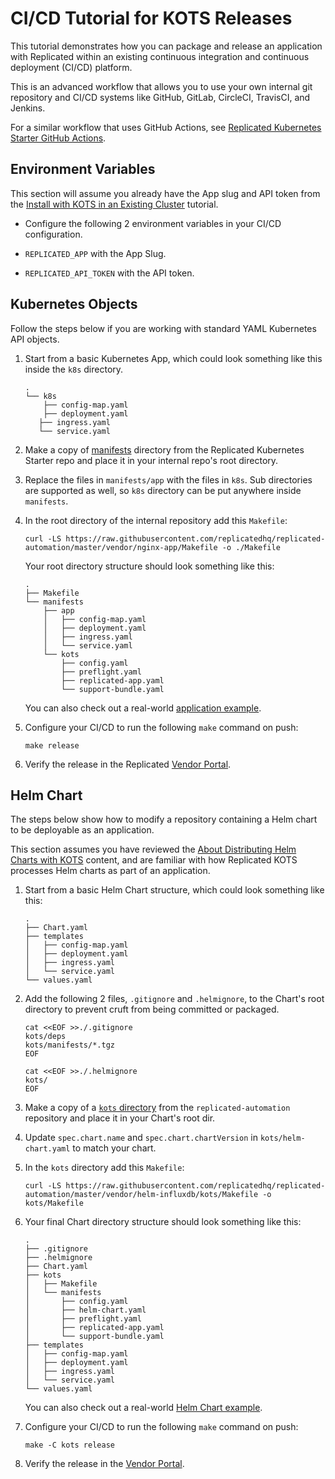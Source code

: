 # CI/CD Tutorial for KOTS Releases

This tutorial demonstrates how you can package and release an application with Replicated within an existing continuous integration and continuous deployment (CI/CD) platform.

This is an advanced workflow that allows you to use your own internal git repository and CI/CD systems like GitHub, GitLab, CircleCI, TravisCI, and Jenkins.

For a similar workflow that uses GitHub Actions, see [Replicated Kubernetes Starter GitHub Actions](https://github.com/replicatedhq/replicated-starter-kots/blob/main/.github/workflows/main.yml).

## Environment Variables

This section will assume you already have the App slug and API token from the [Install with KOTS in an Existing Cluster](tutorial-cli-setup) tutorial.

- Configure the following 2 environment variables in your CI/CD configuration.

- `REPLICATED_APP` with the App Slug.
- `REPLICATED_API_TOKEN` with the API token.

## Kubernetes Objects

Follow the steps below if you are working with standard YAML Kubernetes API objects.

1. Start from a basic Kubernetes App, which could look something like this inside the `k8s` directory.

    ```text
    .
    └── k8s
        ├── config-map.yaml
        ├── deployment.yaml
       ├── ingress.yaml
       └── service.yaml
    ```

1. Make a copy of [manifests](https://github.com/replicatedhq/replicated-automation/tree/master/vendor/nginx-app/manifests) directory from the Replicated Kubernetes Starter repo and place it in your internal repo's root directory.

1. Replace the files in `manifests/app` with the files in `k8s`.
Sub directories are supported as well, so `k8s` directory can be put anywhere inside `manifests`.

1. In the root directory of the internal repository add this `Makefile`:

    ```shell
    curl -LS https://raw.githubusercontent.com/replicatedhq/replicated-automation/master/vendor/nginx-app/Makefile -o ./Makefile
    ```

    Your root directory structure should look something like this:

    ```text
    .
    ├── Makefile
    └── manifests
        ├── app
        │   ├── config-map.yaml
        │   ├── deployment.yaml
        │   ├── ingress.yaml
        │   └── service.yaml
        └── kots
            ├── config.yaml
            ├── preflight.yaml
            ├── replicated-app.yaml
            └── support-bundle.yaml
    ```

    You can also check out a real-world [application example](https://github.com/replicatedhq/replicated-automation/tree/master/vendor/nginx-app).

1. Configure your CI/CD to run the following `make` command on push:

    ```shell
    make release
    ```

1. Verify the release in the Replicated [Vendor Portal](https://vendor.replicated.com).

## Helm Chart

The steps below show how to modify a repository containing a Helm chart to be deployable as an application.

This section assumes you have reviewed the [About Distributing Helm Charts with KOTS](/vendor/helm-native-about) content, and are familiar with how Replicated KOTS processes Helm charts as part of an application.

1. Start from a basic Helm Chart structure, which could look something like this:

    ```text
    .
    ├── Chart.yaml
    ├── templates
    │   ├── config-map.yaml
    │   ├── deployment.yaml
    │   ├── ingress.yaml
    │   └── service.yaml
    └── values.yaml
    ```

1. Add the following 2 files, `.gitignore` and `.helmignore`, to the Chart's root directory to prevent cruft from being committed or packaged.

    ```shell
    cat <<EOF >>./.gitignore
    kots/deps
    kots/manifests/*.tgz
    EOF
    ```

    ```shell
    cat <<EOF >>./.helmignore
    kots/
    EOF
    ```

1. Make a copy of a [`kots` directory](https://github.com/replicatedhq/replicated-automation/tree/master/vendor/helm-influxdb/kots) from the `replicated-automation` repository and place it in your Chart's root dir.

1. Update `spec.chart.name` and `spec.chart.chartVersion` in `kots/helm-chart.yaml` to match your chart.

1. In the `kots` directory add this `Makefile`:

    ```shell
    curl -LS https://raw.githubusercontent.com/replicatedhq/replicated-automation/master/vendor/helm-influxdb/kots/Makefile -o kots/Makefile
    ```

1. Your final Chart directory structure should look something like this:

    ```text
    .
    ├── .gitignore
    ├── .helmignore
    ├── Chart.yaml
    ├── kots
    │   ├── Makefile
    │   └── manifests
    │       ├── config.yaml
    │       ├── helm-chart.yaml
    │       ├── preflight.yaml
    │       ├── replicated-app.yaml
    │       └── support-bundle.yaml
    ├── templates
    │   ├── config-map.yaml
    │   ├── deployment.yaml
    │   ├── ingress.yaml
    │   └── service.yaml
    └── values.yaml
    ```

    You can also check out a real-world [Helm Chart example](https://github.com/replicatedhq/replicated-automation/tree/master/vendor/helm-influxdb).

1. Configure your CI/CD to run the following `make` command on push:

    ```shell
    make -C kots release
    ```

1. Verify the release in the [Vendor Portal](https://vendor.replicated.com).
